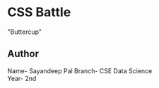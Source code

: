 # CSS Battle
"Buttercup"
## Author
Name- Sayandeep Pal
Branch- CSE Data Science <br>
Year- 2nd <br>

